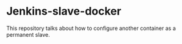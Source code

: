# Jenkins-slave-docker
This repository talks about how to configure another container as a permanent slave. 
